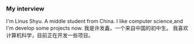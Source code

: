 ### My interview

I'm Linus Shyu.
A middle student from China.
I like computer science,and I'm develop some projects now.
我是许发鑫，一个来自中国的初中生。
我喜欢计算机科学，目前正在开发一些项目。

